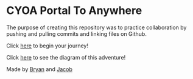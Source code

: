 # CYOA Portal To Anywhere

The purpose of creating this repository was to practice collaboration by pushing and pulling commits and linking files on Github.

Click [here](wake-up.md) to begin your journey!

Click [here](cyoa-portal.png) to see the diagram of this adventure!

Made by [Bryan](https://github.com/bryanc8776) and [Jacob](https://github.com/jacobl3371)
